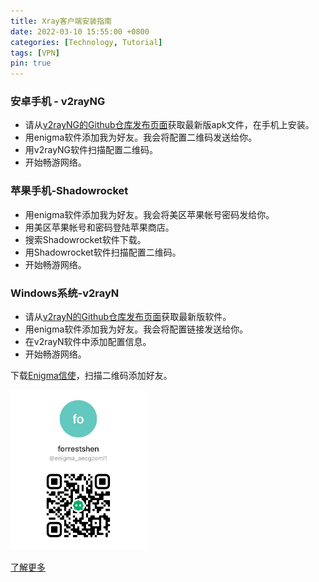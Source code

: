 ```yaml
---
title: Xray客户端安装指南
date: 2022-03-10 15:55:00 +0800
categories: [Technology, Tutorial]
tags: [VPN]
pin: true
---
```


### 安卓手机 - v2rayNG

- 请从[v2rayNG的Github仓库发布页面](https://github.com/2dust/v2rayNG/releases)获取最新版apk文件，在手机上安装。
- 用enigma软件添加我为好友。我会将配置二维码发送给你。
- 用v2rayNG软件扫描配置二维码。
- 开始畅游网络。

### 苹果手机-Shadowrocket

- 用enigma软件添加我为好友。我会将美区苹果帐号密码发给你。
- 用美区苹果帐号和密码登陆苹果商店。
- 搜索Shadowrocket软件下载。
- 用Shadowrocket软件扫描配置二维码。
- 开始畅游网络。

### Windows系统-v2rayN

- 请从[v2rayN的Github仓库发布页面](https://github.com/2dust/v2rayN/releases)获取最新版软件。
- 用enigma软件添加我为好友。我会将配置链接发送给你。
- 在v2rayN软件中添加配置信息。
- 开始畅游网络。



下载[Enigma信使](https://enigma.im/zh_hans/)，扫描二维码添加好友。

<img src="/assets/img/enigma-forrest.jpg" alt="image-20220310170721420" style="zoom:25%;" />

[了解更多](https://xtls.github.io/Xray-docs-next/en/document/level-0/ch08-xray-clients.html#_8-2-%E5%AE%A2%E6%88%B7%E7%AB%AF%E4%B8%8E%E6%9C%8D%E5%8A%A1%E5%99%A8%E7%AB%AF%E6%AD%A3%E7%A1%AE%E8%BF%9E%E6%8E%A5)









